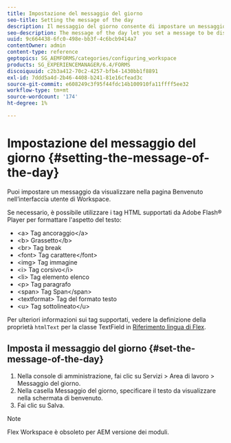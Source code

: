 ```yaml
---
title: Impostazione del messaggio del giorno
seo-title: Setting the message of the day
description: Il messaggio del giorno consente di impostare un messaggio da visualizzare nella pagina Benvenuto nell’interfaccia utente di Workspace.
seo-description: The message of the day let you set a message to be displayed on the Welcome page in the Workspace user interface.
uuid: 9c664438-6fc0-498e-bb3f-4c6bcb9414a7
contentOwner: admin
content-type: reference
geptopics: SG_AEMFORMS/categories/configuring_workspace
products: SG_EXPERIENCEMANAGER/6.4/FORMS
discoiquuid: c2b3a412-70c2-4257-bfb4-1430bb1f8891
exl-id: 7ddd5a4d-2b46-4408-b241-81e16cfead3c
source-git-commit: e608249c3f95f44fdc14b100910fa11ffff5ee32
workflow-type: tm+mt
source-wordcount: '174'
ht-degree: 1%

---
```


# Impostazione del messaggio del giorno {#setting-the-message-of-the-day}

Puoi impostare un messaggio da visualizzare nella pagina Benvenuto nell’interfaccia utente di Workspace.

Se necessario, è possibile utilizzare i tag HTML supportati da Adobe Flash® Player per formattare l&#39;aspetto del testo:

* &lt;a> Tag ancoraggio&lt;/a>
* &lt;b> Grassetto&lt;/b>
* &lt;br> Tag break
* &lt;font> Tag carattere&lt;/font>
* &lt;img> Tag immagine
* &lt;i> Tag corsivo&lt;/i>
* &lt;li> Tag elemento elenco
* &lt;p> Tag paragrafo
* &lt;span> Tag Span&lt;/span>
* &lt;textformat> Tag del formato testo
* &lt;u> Tag sottolineato&lt;/u>

Per ulteriori informazioni sui tag supportati, vedere la definizione della proprietà `htmlText` per la classe TextField in [Riferimento lingua di Flex](https://flex.apache.org/).

## Imposta il messaggio del giorno {#set-the-message-of-the-day}

1. Nella console di amministrazione, fai clic su Servizi > Area di lavoro > Messaggio del giorno.
1. Nella casella Messaggio del giorno, specificare il testo da visualizzare nella schermata di benvenuto.
1. Fai clic su Salva.

>[!NOTE]
>
>Flex Workspace è obsoleto per AEM versione dei moduli.
